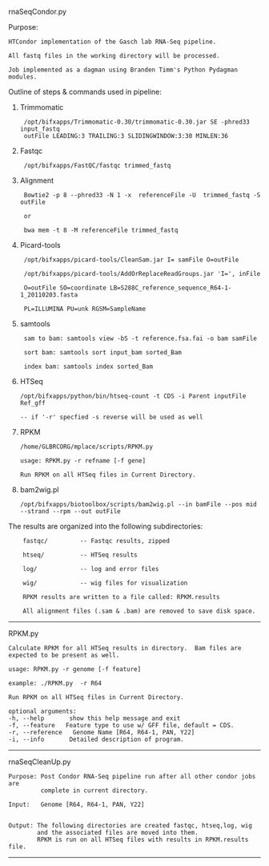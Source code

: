rnaSeqCondor.py
  
Purpose:

    HTCondor implementation of the Gasch lab RNA-Seq pipeline.

    All fastq files in the working directory will be processed.

    Job implemented as a dagman using Branden Timm's Python Pydagman modules.

Outline of steps & commands used in pipeline:

  1) Trimmomatic 

          /opt/bifxapps/Trimmomatic-0.30/trimmomatic-0.30.jar SE -phred33 input_fastq 
          outFile LEADING:3 TRAILING:3 SLIDINGWINDOW:3:30 MINLEN:36

  2) Fastqc 

          /opt/bifxapps/FastQC/fastqc trimmed_fastq

  3) Alignment 

          Bowtie2 -p 8 --phred33 -N 1 -x  referenceFile -U  trimmed_fastq -S outFile
                                              
          or

          bwa mem -t 8 -M referenceFile trimmed_fastq

  4) Picard-tools 

          /opt/bifxapps/picard-tools/CleanSam.jar I= samFile O=outFile

          /opt/bifxapps/picard-tools/AddOrReplaceReadGroups.jar 'I=', inFile 

          O=outFile SO=coordinate LB=S288C_reference_sequence_R64-1-1_20110203.fasta

          PL=ILLUMINA PU=unk RGSM=SampleName

  5) samtools 

          sam to bam: samtools view -bS -t reference.fsa.fai -o bam samFile

          sort bam: samtools sort input_bam sorted_Bam 

          index bam: samtools index sorted_Bam

  6) HTSeq 

         /opt/bifxapps/python/bin/htseq-count -t CDS -i Parent inputFile Ref_gff

         -- if '-r' specfied -s reverse will be used as well

  7) RPKM 

         /home/GLBRCORG/mplace/scripts/RPKM.py
                                                                                                                                                      
         usage: RPKM.py -r refname [-f gene] 

         Run RPKM on all HTSeq files in Current Directory.

  8) bam2wig.pl 

         /opt/bifxapps/biotoolbox/scripts/bam2wig.pl --in bamFile --pos mid --strand --rpm --out outFile


  The results are organized into the following subdirectories:

        fastqc/         -- Fastqc results, zipped
                                                                             
        htseq/          -- HTSeq results 
                                                                                             
        log/            -- log and error files
                                                                                                             
        wig/            -- wig files for visualization
                                                                                                                             
        RPKM results are written to a file called: RPKM.results

        All alignment files (.sam & .bam) are removed to save disk space.

*******************************************************************************
RPKM.py

    Calculate RPKM for all HTSeq results in directory.  Bam files are 
    expected to be present as well.

    usage: RPKM.py -r genome [-f feature]

    example: ./RPKM.py  -r R64 

    Run RPKM on all HTSeq files in Current Directory.

    optional arguments:
    -h, --help       show this help message and exit
    -f, --feature   Feature type to use w/ GFF file, default = CDS.
    -r, --reference   Genome Name [R64, R64-1, PAN, Y22]
    -i, --info       Detailed description of program.
                            
******************************************************************************
rnaSeqCleanUp.py

    Purpose: Post Condor RNA-Seq pipeline run after all other condor jobs are
             complete in current directory.
                    
    Input:   Genome [R64, R64-1, PAN, Y22] 
                              
                                                   
    Output: The following directories are created fastqc, htseq,log, wig 
            and the associated files are moved into them. 
            RPKM is run on all HTSeq files with results in RPKM.results file.

******************************************************************************

